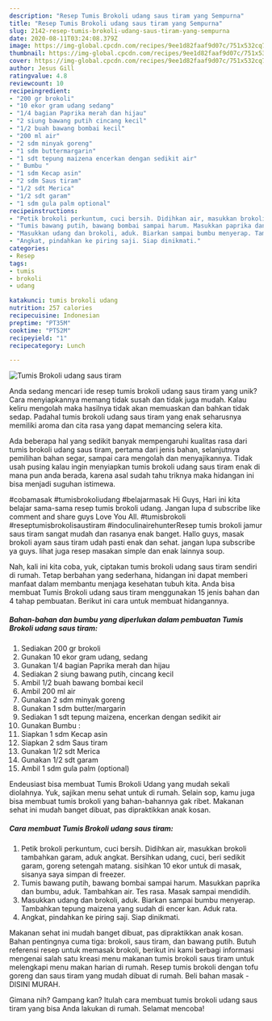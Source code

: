 ```yaml
---
description: "Resep Tumis Brokoli udang saus tiram yang Sempurna"
title: "Resep Tumis Brokoli udang saus tiram yang Sempurna"
slug: 2142-resep-tumis-brokoli-udang-saus-tiram-yang-sempurna
date: 2020-08-11T03:24:08.379Z
image: https://img-global.cpcdn.com/recipes/9ee1d82faaf9d07c/751x532cq70/tumis-brokoli-udang-saus-tiram-foto-resep-utama.jpg
thumbnail: https://img-global.cpcdn.com/recipes/9ee1d82faaf9d07c/751x532cq70/tumis-brokoli-udang-saus-tiram-foto-resep-utama.jpg
cover: https://img-global.cpcdn.com/recipes/9ee1d82faaf9d07c/751x532cq70/tumis-brokoli-udang-saus-tiram-foto-resep-utama.jpg
author: Jesus Gill
ratingvalue: 4.8
reviewcount: 10
recipeingredient:
- "200 gr brokoli"
- "10 ekor gram udang sedang"
- "1/4 bagian Paprika merah dan hijau"
- "2 siung bawang putih cincang kecil"
- "1/2 buah bawang bombai kecil"
- "200 ml air"
- "2 sdm minyak goreng"
- "1 sdm buttermargarin"
- "1 sdt tepung maizena encerkan dengan sedikit air"
- " Bumbu "
- "1 sdm Kecap asin"
- "2 sdm Saus tiram"
- "1/2 sdt Merica"
- "1/2 sdt garam"
- "1 sdm gula palm optional"
recipeinstructions:
- "Petik brokoli perkuntum, cuci bersih. Didihkan air, masukkan brokoli tambahkan garam, aduk angkat. Bersihkan udang, cuci, beri sedikit garam, goreng setengah matang. sisihkan 10 ekor untuk di masak, sisanya saya simpan di freezer."
- "Tumis bawang putih, bawang bombai sampai harum. Masukkan paprika dan bumbu, aduk. Tambahkan air. Tes rasa. Masak sampai mendidih."
- "Masukkan udang dan brokoli, aduk. Biarkan sampai bumbu menyerap. Tambahkan tepung maizena yang sudah di encer kan. Aduk rata."
- "Angkat, pindahkan ke piring saji. Siap dinikmati."
categories:
- Resep
tags:
- tumis
- brokoli
- udang

katakunci: tumis brokoli udang 
nutrition: 257 calories
recipecuisine: Indonesian
preptime: "PT35M"
cooktime: "PT52M"
recipeyield: "1"
recipecategory: Lunch

---
```



![Tumis Brokoli udang saus tiram](https://img-global.cpcdn.com/recipes/9ee1d82faaf9d07c/751x532cq70/tumis-brokoli-udang-saus-tiram-foto-resep-utama.jpg)

Anda sedang mencari ide resep tumis brokoli udang saus tiram yang unik? Cara menyiapkannya memang tidak susah dan tidak juga mudah. Kalau keliru mengolah maka hasilnya tidak akan memuaskan dan bahkan tidak sedap. Padahal tumis brokoli udang saus tiram yang enak seharusnya memiliki aroma dan cita rasa yang dapat memancing selera kita.

Ada beberapa hal yang sedikit banyak mempengaruhi kualitas rasa dari tumis brokoli udang saus tiram, pertama dari jenis bahan, selanjutnya pemilihan bahan segar, sampai cara mengolah dan menyajikannya. Tidak usah pusing kalau ingin menyiapkan tumis brokoli udang saus tiram enak di mana pun anda berada, karena asal sudah tahu triknya maka hidangan ini bisa menjadi suguhan istimewa.

#cobamasak #tumisbrokoliudang #belajarmasak Hi Guys, Hari ini kita belajar sama-sama resep tumis brokoli udang. Jangan lupa d subscribe like comment and share guys Love You All. #tumisbrokoli #reseptumisbrokolisaustiram #indoculinairehunterResep tumis brokoli jamur saus tiram sangat mudah dan rasanya enak banget. Hallo guys, masak brokoli ayam saus tiram udah pasti enak dan sehat. jangan lupa subscribe ya guys. lihat juga resep masakan simple dan enak lainnya soup.


Nah, kali ini kita coba, yuk, ciptakan tumis brokoli udang saus tiram sendiri di rumah. Tetap berbahan yang sederhana, hidangan ini dapat memberi manfaat dalam membantu menjaga kesehatan tubuh kita. Anda bisa membuat Tumis Brokoli udang saus tiram menggunakan 15 jenis bahan dan 4 tahap pembuatan. Berikut ini cara untuk membuat hidangannya.

<!--inarticleads1-->

##### Bahan-bahan dan bumbu yang diperlukan dalam pembuatan Tumis Brokoli udang saus tiram:

1. Sediakan 200 gr brokoli
1. Gunakan 10 ekor gram udang, sedang
1. Gunakan 1/4 bagian Paprika merah dan hijau
1. Sediakan 2 siung bawang putih, cincang kecil
1. Ambil 1/2 buah bawang bombai kecil
1. Ambil 200 ml air
1. Gunakan 2 sdm minyak goreng
1. Gunakan 1 sdm butter/margarin
1. Sediakan 1 sdt tepung maizena, encerkan dengan sedikit air
1. Gunakan  Bumbu :
1. Siapkan 1 sdm Kecap asin
1. Siapkan 2 sdm Saus tiram
1. Gunakan 1/2 sdt Merica
1. Gunakan 1/2 sdt garam
1. Ambil 1 sdm gula palm (optional)


Endeusiast bisa membuat Tumis Brokoli Udang yang mudah sekali diolahnya. Yuk, sajikan menu sehat untuk di rumah. Selain sop, kamu juga bisa membuat tumis brokoli yang bahan-bahannya gak ribet. Makanan sehat ini mudah banget dibuat, pas dipraktikkan anak kosan. 

<!--inarticleads2-->

##### Cara membuat Tumis Brokoli udang saus tiram:

1. Petik brokoli perkuntum, cuci bersih. Didihkan air, masukkan brokoli tambahkan garam, aduk angkat. Bersihkan udang, cuci, beri sedikit garam, goreng setengah matang. sisihkan 10 ekor untuk di masak, sisanya saya simpan di freezer.
1. Tumis bawang putih, bawang bombai sampai harum. Masukkan paprika dan bumbu, aduk. Tambahkan air. Tes rasa. Masak sampai mendidih.
1. Masukkan udang dan brokoli, aduk. Biarkan sampai bumbu menyerap. Tambahkan tepung maizena yang sudah di encer kan. Aduk rata.
1. Angkat, pindahkan ke piring saji. Siap dinikmati.


Makanan sehat ini mudah banget dibuat, pas dipraktikkan anak kosan. Bahan pentingnya cuma tiga: brokoli, saus tiram, dan bawang putih. Butuh referensi resep untuk memasak brokoli, berikut ini kami berbagi informasi mengenai salah satu kreasi menu makanan tumis brokoli saus tiram untuk melengkapi menu makan harian di rumah. Resep tumis brokoli dengan tofu goreng dan saus tiram yang mudah dibuat di rumah. Beli bahan masak - DISINI MURAH. 

Gimana nih? Gampang kan? Itulah cara membuat tumis brokoli udang saus tiram yang bisa Anda lakukan di rumah. Selamat mencoba!
